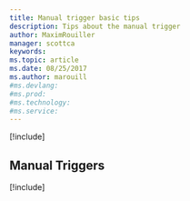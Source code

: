 ```yaml
---
title: Manual trigger basic tips
description: Tips about the manual trigger
author: MaximRouiller
manager: scottca
keywords: 
ms.topic: article
ms.date: 08/25/2017
ms.author: marouill
#ms.devlang: 
#ms.prod:
#ms.technology:
#ms.service:
---
```


[!include[](~/includes/header.md)]

## Manual Triggers

[!include[](manual-trigger.md)]
